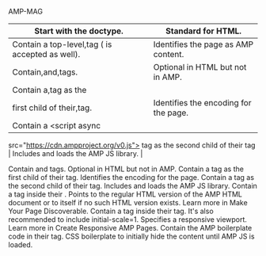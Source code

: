AMP-MAG

| Start with the  doctype.                                                      	| Standard for HTML.                     	|
|-------------------------------------------------------------------------------	|----------------------------------------	|
| Contain a top-level,tag ( is accepted as well).                               	| Identifies the page as AMP content.    	|
| Contain,and,tags.                                                             	| Optional in HTML but not in AMP.       	|
| Contain a,tag as the 
first child of their,tag.                                	| Identifies the encoding for the page.  	|
| Contain a <script async 
src="https://cdn.ampproject.org/v0.js">
</script> tag as the second child of their <head>tag  	                          | Includes and loads the AMP JS library. 	|
  
  
  
  

  
Contain <head> and <body> tags.	Optional in HTML but not in AMP.
Contain a <meta charset="utf-8"> tag as the first child of their <head> tag.	Identifies the encoding for the page.
Contain a <script async src="https://cdn.ampproject.org/v0.js"></script> tag as the second child of their <head> tag.	Includes and loads the AMP JS library.
Contain a <link rel="canonical" href="$SOME_URL"> tag inside their <head>.	Points to the regular HTML version of the AMP HTML document or to itself if no such HTML version exists. Learn more in Make Your Page Discoverable.
Contain a <meta name="viewport" content="width=device-width,minimum-scale=1"> tag inside their <head> tag. It's also recommended to include initial-scale=1.	Specifies a responsive viewport. Learn more in Create Responsive AMP Pages.
Contain the AMP boilerplate code in their <head> tag.	CSS boilerplate to initially hide the content until AMP JS is loaded.
